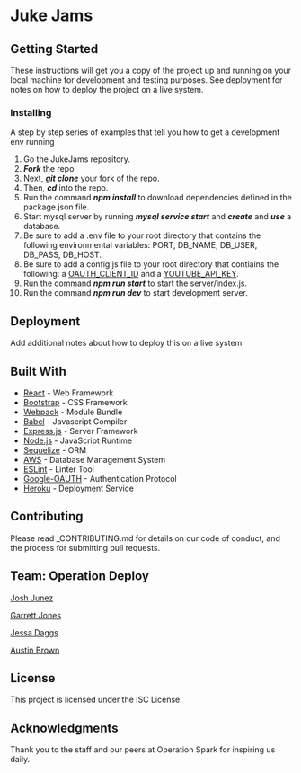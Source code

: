 # Juke Jams

## Getting Started

These instructions will get you a copy of the project up and running on your local machine for development and testing purposes. See deployment for notes on how to deploy the project on a live system.

### Installing

A step by step series of examples that tell you how to get a development env running

1. Go the JukeJams repository.
2. ***Fork*** the repo.
3. Next, ***git clone*** your fork of the repo.
4. Then, ***cd*** into the repo.
5. Run the command ***npm install*** to download dependencies defined in the package.json file.
6. Start mysql server by running ***mysql service start*** and ***create*** and ***use*** a database.
7. Be sure to add a .env file to your root directory that contains the following environmental variables: PORT, DB_NAME, DB_USER, DB_PASS, DB_HOST.
7. Be sure to add a config.js file to your root directory that contiains the following: a [OAUTH_CLIENT_ID](https://developers.google.com/fit/android/get-api-key) and a [YOUTUBE_API_KEY](https://developers.google.com/youtube/v3/getting-started). 
9. Run the command ***npm run start*** to start the server/index.js.
10. Run the command ***npm run dev*** to start development server.

## Deployment

Add additional notes about how to deploy this on a live system

## Built With

* [React](https://reactjs.org/) - Web Framework
* [Bootstrap](https://maven.apache.org/) - CSS Framework
* [Webpack](https://maven.apache.org/) - Module Bundle
* [Babel](http://www.dropwizard.io/1.0.2/docs/) - Javascript Compiler
* [Express.js](https://maven.apache.org/) - Server Framework
* [Node.js](https://nodejs.org/en/) - JavaScript Runtime
* [Sequelize](http://www.dropwizard.io/1.0.2/docs/) - ORM
* [AWS](https://aws.amazon.com/dms/) - Database Management System
* [ESLint](http://www.dropwizard.io/1.0.2/docs/) - Linter Tool
* [Google-OAUTH](https://rometools.github.io/rome/) - Authentication Protocol
* [Heroku](https://www.heroku.com/) - Deployment Service


## Contributing
Please read _CONTRIBUTING.md for details on our code of conduct, and the process for submitting pull requests.

## Team: Operation Deploy
[Josh Junez](https://github.com/joshjnunez)

[Garrett Jones](https://github.com/gjones2019)

[Jessa Daggs](https://github.com/jldaggs88)

[Austin Brown](https://github.com/austinbrown-opspark)

## License
This project is licensed under the ISC License.

## Acknowledgments
Thank you to the staff and our peers at Operation Spark for inspiring us daily. 